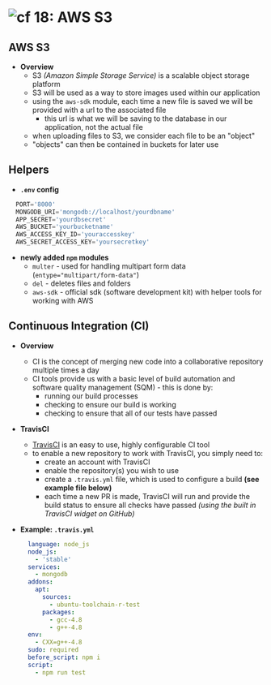 ![cf](http://i.imgur.com/7v5ASc8.png) 18: AWS S3
=====================================

## AWS S3
  * **Overview**
    * S3 *(Amazon Simple Storage Service)* is a scalable object storage platform
    * S3 will be used as a way to store images used within our application
    * using the `aws-sdk` module, each time a new file is saved we will be provided with a url to the associated file
      * this url is what we will be saving to the database in our application, not the actual file
    * when uploading files to S3, we consider each file to be an "object"
    * "objects" can then be contained in buckets for later use

## Helpers
  * **`.env` config**
  ``` javascript
    PORT='8000'
    MONGODB_URI='mongodb://localhost/yourdbname'
    APP_SECRET='yourdbsecret'
    AWS_BUCKET='yourbucketname'
    AWS_ACCESS_KEY_ID='youraccesskey'
    AWS_SECRET_ACCESS_KEY='yoursecretkey'
  ```

  * **newly added `npm` modules**
    * `multer` - used for handling multipart form data (`entype="multipart/form-data"`)
    * `del` - deletes files and folders
    * `aws-sdk` - official sdk (software development kit) with helper tools for working with AWS


## Continuous Integration (CI)
  * **Overview**
    * CI is the concept of merging new code into a collaborative repository multiple times a day
    * CI tools provide us with a basic level of build automation and software quality management (SQM) - this is done by:
      * running our build processes
      * checking to ensure our build is working
      * checking to ensure that all of our tests have passed

  * **TravisCI**
    * [TravisCI](www.travisci.org) is an easy to use, highly configurable CI tool
    * to enable a new repository to work with TravisCI, you simply need to:
      * create an account with TravisCI
      * enable the repository(s) you wish to use
      * create a `.travis.yml` file, which is used to configure a build **(see example file below)**
      * each time a new PR is made, TravisCI will run and provide the build status to ensure all checks have passed *(using the built in TravisCI widget on GitHub)*

  * **Example: `.travis.yml`**
    ```yml
      language: node_js
      node_js:
        - 'stable'
      services:
        - mongodb
      addons:
        apt:
          sources:
            - ubuntu-toolchain-r-test
          packages:
            - gcc-4.8
            - g++-4.8
      env:
        - CXX=g++-4.8
      sudo: required
      before_script: npm i
      script:
        - npm run test
    ```
